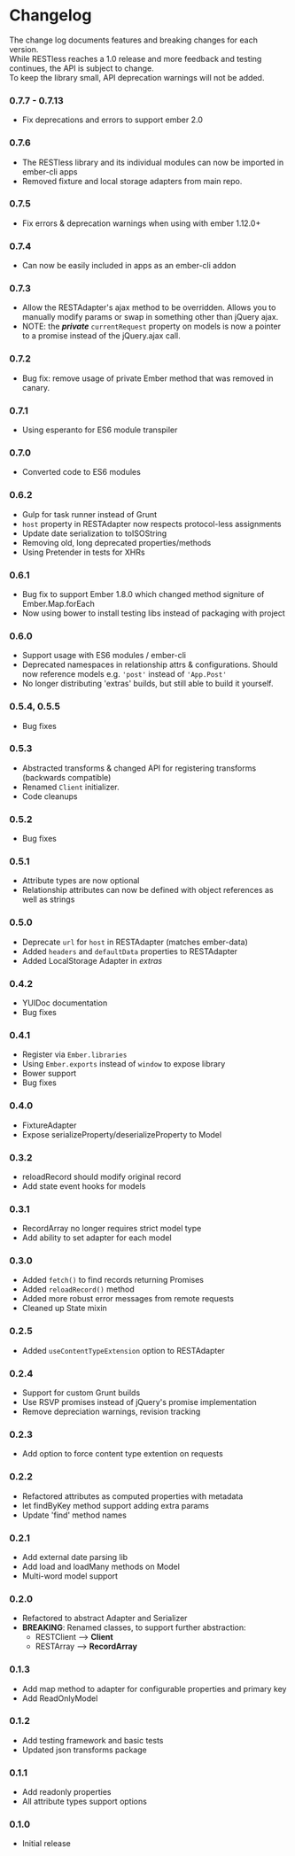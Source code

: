 # Changelog

The change log documents features and breaking changes for each version.  
While RESTless reaches a 1.0 release and more feedback and testing continues, the API is subject to change.  
To keep the library small, API deprecation warnings will not be added.

### 0.7.7 - 0.7.13
- Fix deprecations and errors to support ember 2.0

### 0.7.6
- The RESTless library and its individual modules can now be imported in ember-cli apps
- Removed fixture and local storage adapters from main repo.

### 0.7.5
- Fix errors & deprecation warnings when using with ember 1.12.0+

### 0.7.4
- Can now be easily included in apps as an ember-cli addon

### 0.7.3

- Allow the RESTAdapter's ajax method to be overridden.  Allows you to manually modify params or swap in something other than jQuery ajax.
- NOTE: the **_private_** `currentRequest` property on models is now a pointer to a promise instead of the jQuery.ajax call.

### 0.7.2

- Bug fix: remove usage of private Ember method that was removed in canary.

### 0.7.1

- Using esperanto for ES6 module transpiler

### 0.7.0

- Converted code to ES6 modules

### 0.6.2

- Gulp for task runner instead of Grunt
- `host` property in RESTAdapter now respects protocol-less assignments
- Update date serialization to toISOString
- Removing old, long deprecated properties/methods
- Using Pretender in tests for XHRs

### 0.6.1

- Bug fix to support Ember 1.8.0 which changed method signiture of Ember.Map.forEach
- Now using bower to install testing libs instead of packaging with project

### 0.6.0

- Support usage with ES6 modules / ember-cli
- Deprecated namespaces in relationship attrs & configurations. Should now reference models e.g. `'post'` instead of `'App.Post'`
- No longer distributing 'extras' builds, but still able to build it yourself.

### 0.5.4, 0.5.5

- Bug fixes

### 0.5.3

- Abstracted transforms & changed API for registering transforms (backwards compatible)
- Renamed `Client` initializer.
- Code cleanups

### 0.5.2

- Bug fixes

### 0.5.1

- Attribute types are now optional
- Relationship attributes can now be defined with object references as well as strings

### 0.5.0

- Deprecate `url` for `host` in RESTAdapter (matches ember-data)
- Added `headers` and `defaultData` properties to RESTAdapter
- Added LocalStorage Adapter in *extras*

### 0.4.2

- YUIDoc documentation 
- Bug fixes 

### 0.4.1

- Register via `Ember.libraries` 
- Using `Ember.exports` instead of `window` to expose library 
- Bower support 
- Bug fixes 

### 0.4.0

- FixtureAdapter
- Expose serializeProperty/deserializeProperty to Model 

### 0.3.2

- reloadRecord should modify original record
- Add state event hooks for models

### 0.3.1

- RecordArray no longer requires strict model type
- Add ability to set adapter for each model

### 0.3.0

- Added ```fetch()``` to find records returning Promises
- Added ```reloadRecord()``` method
- Added more robust error messages from remote requests
- Cleaned up State mixin

### 0.2.5

- Added ```useContentTypeExtension``` option to RESTAdapter

### 0.2.4

- Support for custom Grunt builds
- Use RSVP promises instead of jQuery's promise implementation
- Remove depreciation warnings, revision tracking

### 0.2.3

- Add option to force content type extention on requests

### 0.2.2

- Refactored attributes as computed properties with metadata
- let findByKey method support adding extra params
- Update 'find' method names

### 0.2.1

- Add external date parsing lib
- Add load and loadMany methods on Model
- Multi-word model support

### 0.2.0

- Refactored to abstract Adapter and Serializer
- **BREAKING**: Renamed classes, to support further abstraction:
    - RESTClient --> **Client**  
    - RESTArray --> **RecordArray**   

### 0.1.3

- Add map method to adapter for configurable properties and primary key
- Add ReadOnlyModel

### 0.1.2

- Add testing framework and basic tests
- Updated json transforms package

### 0.1.1

- Add readonly properties
- All attribute types support options

### 0.1.0

- Initial release  
